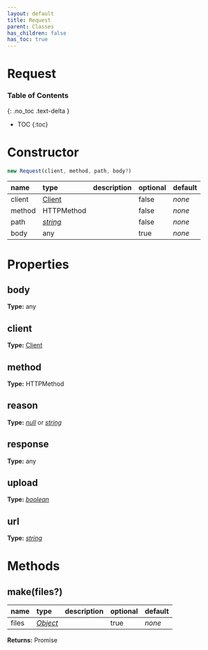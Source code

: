 ```yaml
---
layout: default
title: Request
parent: Classes
has_children: false
has_toc: true
---
```


# Request
### Table of Contents
{: .no_toc .text-delta }

- TOC
{:toc}
# Constructor
```js
new Request(client, method, path, body?)
```

| name | type | description | optional | default |
|:-----|:-----|:------------|:---------|:--------|
| client | [Client](/classes/Client) |   | false | *none* |
| method | HTTPMethod |   | false | *none* |
| path | *[string](https://developer.mozilla.org/en-US/docs/Web/JavaScript/Reference/Global_Objects/string)* |   | false | *none* |
| body | any |   | true | *none* |

# Properties
## body
**Type:** any

## client
**Type:** [Client](/classes/Client)

## method
**Type:** HTTPMethod

## reason
**Type:** *[null](https://developer.mozilla.org/en-US/docs/Web/JavaScript/Reference/Global_Objects/null)* or *[string](https://developer.mozilla.org/en-US/docs/Web/JavaScript/Reference/Global_Objects/string)*

## response
**Type:** any

## upload
**Type:** *[boolean](https://developer.mozilla.org/en-US/docs/Web/JavaScript/Reference/Global_Objects/boolean)*

## url
**Type:** *[string](https://developer.mozilla.org/en-US/docs/Web/JavaScript/Reference/Global_Objects/string)*

# Methods
## make(files?)
| name | type | description | optional | default |
|:-----|:-----|:------------|:---------|:--------|
| files | *[Object](https://developer.mozilla.org/en-US/docs/Web/JavaScript/Reference/Global_Objects/Object)* |   | true | *none* |

**Returns:** Promise<any>

